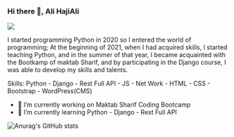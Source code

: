 ### Hi there 👋, Ali HajiAli
![](https://pileh.art/wp-content/uploads/2020/08/contact-us.gif)

I started programming Python in 2020 so I entered the world of programming; At the beginning of 2021, when I had acquired skills, I started teaching Python, and in the summer of that year, I became acquainted with the Bootkamp of maktab Sharif, and by participating in the Django course, I was able to develop my skills and talents.

Skills: Python - Django - Rest Full API - JS - Net Work - HTML - CSS - Bootstrap - WordPress(CMS)

- 🔭 I’m currently working on  Maktab Sharif Coding Bootcamp 
- 🌱 I’m currently learning Python - Django - Rest Full API 












![Anurag's GitHub stats](https://github-readme-stats.vercel.app/api?username=alihajiali&theme=solarized-light&show_icons=true)
